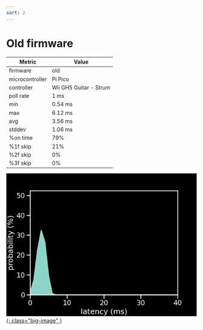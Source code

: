 ```yaml
---
sort: 2
---
```

# Old firmware

| Metric          | Value                  |
| --------------- | ---------------------- |
| firmware        | old                    |
| microcontroller | Pi Pico                |
| controller      | Wii GH5 Guitar - Strum |
| poll rate       | 1 ms                   |
| min             | 0.54 ms                |
| max             | 6.12 ms                |
| avg             | 3.56 ms                |
| stddev          | 1.06 ms                |
| %on time        | 79%                    |
| %1f skip        | 21%                    |
| %2f skip        | 0%                     |
| %3f skip        | 0%                     |

[![Graph](/assets/images/results/ardwiino_gh5_strum_n.png){: class="big-image" }](/assets/images/results/ardwiino_gh5_strum_n.png)
